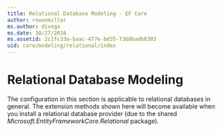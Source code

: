 ```yaml
---
title: Relational Database Modeling - EF Core
author: rowanmiller
ms.author: divega
ms.date: 10/27/2016
ms.assetid: 2c1fc33a-baac-477e-bd35-7360badb8303
uid: core/modeling/relational/index
---
```

# Relational Database Modeling

The configuration in this section is applicable to relational databases in general. The extension methods shown here will become available when you install a relational database provider (due to the shared *Microsoft.EntityFrameworkCore.Relational* package).

